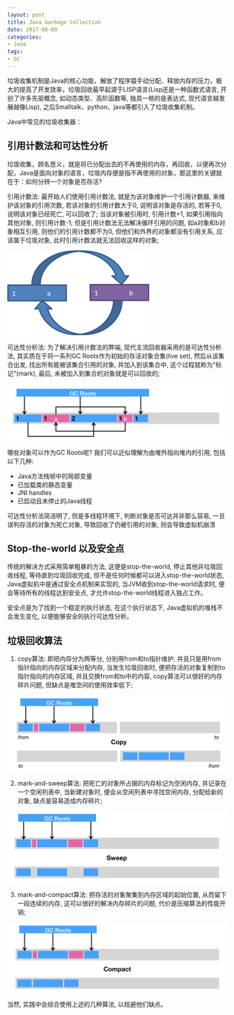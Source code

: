 ```yaml
---
layout: post
title: Java Garbage Collection
date: 2017-08-09
categories:
- Java
tags:
- GC
---
```


垃圾收集机制是Java的核心功能，解放了程序猿手动分配、释放内存的压力，极大的提高了开发效率，垃圾回收最早起源于LISP语言(Lisp还是一种函数式语言, 开创了许多先驱概念, 如动态类型、高阶函数等, 独具一格的是表达式, 现代语言越发展越像Lisp), 之后Smalltalk、python、java等都引入了垃圾收集机制。
<!-- more -->
Java中常见的垃圾收集器：

## 引用计数法和可达性分析
垃圾收集，顾名思义，就是将已分配出去的不再使用的内存，再回收，以便再次分配，Java是面向对象的语言，垃圾内存便是指不再使用的对象，那这里的关键就在于：如何分辨一个对象是否存活?

引用计数法: 最开始人们使用引用计数法, 就是为该对象维护一个引用计数器, 来维护该对象的引用次数, 若该对象的引用计数大于0, 说明该对象是存活的, 若等于0, 说明该对象已经死亡, 可以回收了; 当该对象被引用时, 引用计数+1, 如果引用指向其他对象, 则引用计数-1; 但是引用计数法无法解决循环引用的问题, 如a对象和b对象相互引用, 则他们的引用计数都不为0, 但他们和外界的对象都没有引用关系, 应该属于垃圾对象, 此时引用计数法就无法回收这样的对象;

![a对象和b对象循环引用](/img/2017-8-9-Garbage-Collection-01.png)

可达性分析法: 为了解决引用计数法的弊端, 现代主流回收器采用的是可达性分析法, 其实质在于将一系列GC Roots作为初始的存活对象合集(live set), 然后从该集合出发, 找出所有能被该集合引用的对象, 并加入到该集合中, 这个过程就称为"标记"(mark), 最后, 未被加入到集合的对象就是可以回收的;

![](/img/2017-8-9-Garbage-Collection-02.png)

哪些对象可以作为GC Roots呢? 我们可以近似理解为由堆外指向堆内的引用, 包括以下几种:
- Java方法栈帧中的局部变量
- 已加载类的静态变量
- JNI handles
- 已启动且未停止的Java线程

可达性分析法简洁明了, 但是多线程环境下, 判断对象是否可达并非那么容易, 一旦误判存活的对象为死亡对象, 导致回收了仍被引用的对象, 则会导致虚拟机崩溃

## Stop-the-world 以及安全点

传统的解决方式采用简单粗暴的方法, 这便是stop-the-world, 停止其他非垃圾回收线程, 等待直到垃圾回收完成, 但不是任何时候都可以进入stop-the-world状态, Java虚拟机中是通过安全点机制来实现的, 当JVM收到stop-the-world请求时, 便会等待所有的线程达到安全点, 才允许stop-the-world线程进入独占工作。

安全点是为了找到一个稳定的执行状态, 在这个执行状态下, Java虚拟机的堆栈不会发生变化, 以便能够安全的执行可达性分析。

## 垃圾回收算法
1. copy算法: 即把内存分为两等分, 分别用from和to指针维护, 并且只是用from指针指向的内存区域来分配内存, 当发生垃圾回收时, 便把存活的对象复制到to指针指向的内存区域, 并且交换from和to中的内容, copy算法可以很好的内存碎片问题, 但缺点是堆空间的使用效率低下;

![](/img/2017-8-9-Garbage-Collection-03.png)

2. mark-and-sweep算法: 把死亡的对象所占据的内存标记为空闲内存, 并记录在一个空闲列表中, 当新建对象时, 便会从空闲列表中寻找空闲内存, 分配给新的对象, 缺点是容易造成内存碎片;

![](/img/2017-8-9-Garbage-Collection-04.png)

3. mark-and-compact算法: 把存活的对象聚集到内存区域的起始位置, 从而留下一段连续的内存, 这可以很好的解决内存碎片的问题, 代价是压缩算法的性能开销;

![](/img/2017-8-9-Garbage-Collection-05.png)

当然, 实践中会综合使用上述的几种算法, 以规避他们缺点。